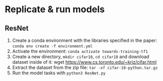 # Replicate & run models
## ResNet
1. Create a conda environment with the libraries specified in the paper: `conda env create -f environment.yml`
2. Activate the environment: `conda activate towards-training-tf1`
3. Create a new directory, `mkdir cifar10`, `cd cifar10` and download dataset inside of it: wget https://www.cs.toronto.edu/~kriz/cifar.html 
4. Extract the dataset from the zip file: `tar -xf cifar-10-python.tar.gz`
5. Run the model tasks with `python3 ResNet.py`